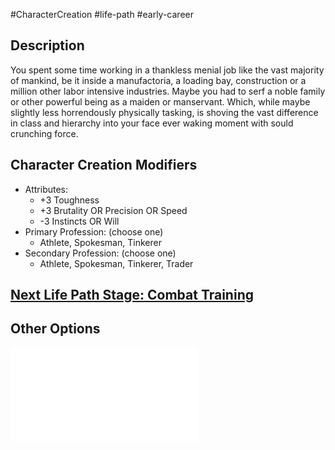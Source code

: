#CharacterCreation #life-path #early-career 
## Description
You spent some time working in a thankless menial job like the vast majority of mankind, be it inside a manufactoria, a loading bay, construction or a million other labor intensive industries. Maybe you had to serf a noble family or other powerful being as a maiden or manservant. Which, while maybe slightly less horrendously physically tasking, is shoving the vast difference in class and hierarchy into your face ever waking moment with sould crunching force.

## Character Creation Modifiers
- Attributes:
	- +3 Toughness 
	- +3 Brutality OR Precision OR Speed 
	- -3 Instincts OR Will 
- Primary Profession: (choose one)
	- Athlete, Spokesman, Tinkerer
- Secondary Profession: (choose one)
	- Athlete, Spokesman, Tinkerer, Trader
## [Next Life Path Stage: Combat Training](</LifePath/CombatTraining/Combat Training.md>)

## Other Options
![](</LifePath/EarlyCareer/List of Early Careers.md>)
